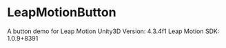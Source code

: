 LeapMotionButton
================
A button demo for Leap Motion
Unity3D Version: 4.3.4f1
Leap Motion SDK: 1.0.9+8391
